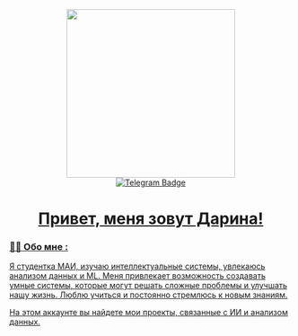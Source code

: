 <div id="header" align="center">
  <img src="https://i.giphy.com/media/v1.Y2lkPTc5MGI3NjExa3R0eWE3bm41MXkxdHdkMXVyaHYxNjc5ejN3YWRsenV5Y3J6aW1waCZlcD12MV9pbnRlcm5hbF9naWZfYnlfaWQmY3Q9cw/WIQ0N0OUvei1OW1h9Z/giphy.gif" width="300"/>
</div>
<div id="badges" align = "center">
  <a href="https://t.me/bersenevskayyya">
  <img src="https://img.shields.io/badge/Telegram-blue?style=for-the-badge&logo=telegram&logoColor=white" alt="Telegram Badge"/>
</div>
<h1 align = "center">
  Привет, меня зовут Дарина!
</h1>

### :woman_technologist: Обо мне :
Я студентка МАИ, изучаю интеллектуальные системы, увлекаюсь анализом данных и ML. 
Меня привлекает возможность создавать умные системы, которые могут решать сложные проблемы и улучшать нашу жизнь. Люблю учиться и постоянно стремлюсь к новым знаниям. 

На этом аккаунте вы найдете мои проекты, связанные с ИИ и анализом данных.


